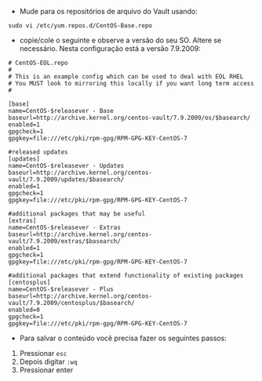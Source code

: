 - Mude para os repositórios de arquivo do Vault usando:

```
sudo vi /etc/yum.repos.d/CentOS-Base.repo
```

- copie/cole o seguinte e observe a versão do seu SO. Altere se necessário. Nesta configuração está a versão 7.9.2009:

```
# CentOS-EOL.repo
#
# This is an example config which can be used to deal with EOL RHEL
# You MUST look to mirroring this locally if you want long term access
#

[base]
name=CentOS-$releasever - Base
baseurl=http://archive.kernel.org/centos-vault/7.9.2009/os/$basearch/
enabled=1
gpgcheck=1
gpgkey=file:///etc/pki/rpm-gpg/RPM-GPG-KEY-CentOS-7

#released updates
[updates]
name=CentOS-$releasever - Updates
baseurl=http://archive.kernel.org/centos-vault/7.9.2009/updates/$basearch/
enabled=1
gpgcheck=1
gpgkey=file:///etc/pki/rpm-gpg/RPM-GPG-KEY-CentOS-7

#additional packages that may be useful
[extras]
name=CentOS-$releasever - Extras
baseurl=http://archive.kernel.org/centos-vault/7.9.2009/extras/$basearch/
enabled=1
gpgcheck=1
gpgkey=file:///etc/pki/rpm-gpg/RPM-GPG-KEY-CentOS-7

#additional packages that extend functionality of existing packages
[centosplus]
name=CentOS-$releasever - Plus
baseurl=http://archive.kernel.org/centos-vault/7.9.2009/centosplus/$basearch/
enabled=0
gpgcheck=1
gpgkey=file:///etc/pki/rpm-gpg/RPM-GPG-KEY-CentOS-7
```

- Para salvar o conteúdo você precisa fazer os seguintes passos:

1. Pressionar ```esc```
2. Depois digitar ```:wq```
3. Pressionar enter
